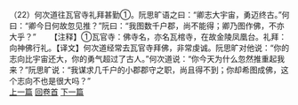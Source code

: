 （22）何次道往瓦官寺礼拜甚勤①。阮思旷语之曰：“卿志大宇宙，勇迈终古。”何曰：“卿今日何故忽见推？”阮曰：“我图数千户郡，尚不能得；卿乃图作佛，不亦大乎？”
　　【注释】①瓦官寺：佛寺名，亦名瓦棺寺，在故金陵凤凰台。礼拜：向神佛行礼。【译文】何次道经常去瓦官寺拜佛，非常虔诚。阮思旷对他说：“你的志向比宇宙还大，你的勇气超过了古人。”何次道说：“你今天为什么忽然推重起我来？”阮思旷说：“我谋求几千户的小郡郡守之职，尚且得不到；你却希图成佛，这个志向不也是很大吗？”
<br>[上一篇](25_21) [回卷首](25_00) [下一篇](25_23)
